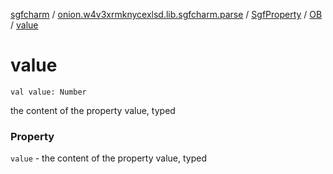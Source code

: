 [sgfcharm](../../../index.md) / [onion.w4v3xrmknycexlsd.lib.sgfcharm.parse](../../index.md) / [SgfProperty](../index.md) / [OB](index.md) / [value](./value.md)

# value

`val value: Number`

the content of the property value, typed

### Property

`value` - the content of the property value, typed